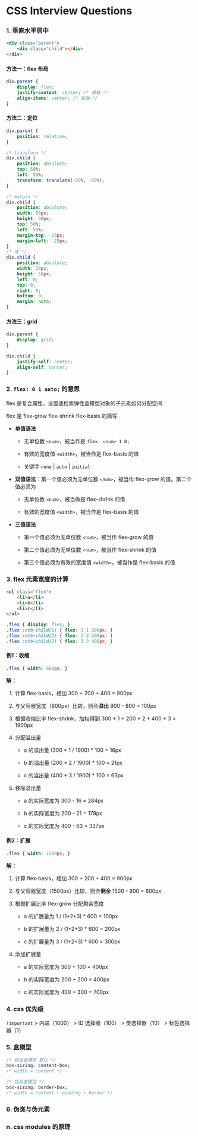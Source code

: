 # CSS Interview Questions

### 1. 垂直水平居中

```html
<div class="parent">
    <div class="child"></div>
</div>
```

#### 方法一：flex 布局

```css
div.parent {
    display: flex;
    justify-content: center; /* 横轴 */
    align-items: center; /* 纵轴 */
}
```

#### 方法二：定位

```css
div.parent {
    position: relative;
}

/* transform */
div.child {
    position: absolute;
    top: 50%;
    left: 50%;
    transform: translate(-50%, -50%);
}

/* margin */
div.child {
    position: absolute;
    width: 50px;
    height: 50px;
    top: 50%;
    left: 50%;
    margin-top: -25px;
    margin-left: -25px;
}
/* 或 */
div.child {
    position: absolute;
    width: 50px;
    height: 50px;
    left: 0;
    top: 0;
    right: 0;
    bottom: 0;
    margin: auto;
}
```

#### 方法三：grid

```css
div.parent {
    display: grid;
}

div.child {
    justify-self: center;
    align-self: center;
}
```

### 2. `flex: 0 1 auto;` 的意思

flex 是复合属性，设置或检索弹性盒模型对象的子元素如何分配空间

flex 是 flex-grow flex-shrink flex-basis 的简写

+ **单值语法**

    - 无单位数 `<num>`，被当作是 `flex: <num> 1 0;`

    - 有效的宽度值 `<width>`，被当作是 flex-basis 的值

    - 关键字 `none` | `auto` | `initial`

+ **双值语法**：第一个值必须为无单位数 `<num>`，被当作 flex-grow 的值。第二个值必须为

    - 无单位数 `<num>`，被当做是 flex-shrink 的值

    - 有效的宽度值 `<width>`，被当作是 flex-basis 的值

+ **三值语法**

    - 第一个值必须为无单位数 `<num>`，被当作 flex-grow 的值

    - 第二个值必须为无单位数 `<num>`，被当作 flex-shrink 的值

    - 第三个值必须为有效的宽度值 `<width>`，被当作是 flex-basis 的值

### 3. flex 元素宽度的计算

```html
<ul class="flex">
    <li>a</li>
    <li>b</li>
    <li>c</li>
</ul>
```

```css
.flex { display: flex; }
.flex :nth-child(1) { flex: 1 1 300px; }
.flex :nth-child(2) { flex: 2 2 200px; }
.flex :nth-child(3) { flex: 3 3 400px; }
```

#### 例1：收缩

```css
.flex { width: 800px; }
```

**解：**

1. 计算 flex-basis，相加 300 + 200 + 400 = 900px

2. 与父容器宽度（800px）比较，则会**溢出** 900 - 800 = 100px

3. 根据收缩比率 flex-shrink，加权得到 300 * 1 + 200 * 2 + 400 * 3 = 1900px

4. 分配溢出量

    + a 的溢出量 (300 * 1 / 1900) * 100 = 16px

    + b 的溢出量 (200 * 2 / 1900) * 100 = 21px

    + c 的溢出量 (400 * 3 / 1900) * 100 = 63px

5. 移除溢出量

    + a 的实际宽度为 300 - 16 = 284px

    + b 的实际宽度为 200 - 21 = 179px

    + c 的实际宽度为 400 - 63 = 337px

#### 例2：扩展

```css
.flex { width: 1500px; }
```

**解：**

1. 计算 flex-basis，相加 300 + 200 + 400 = 900px

2. 与父容器宽度（1500px）比较，则会**剩余** 1500 - 900 = 600px

3. 根据扩展比率 flex-grow 分配剩余宽度

    + a 的扩展量为 1 / (1+2+3) * 600 = 100px

    + b 的扩展量为 2 / (1+2+3) * 600 = 200px

    + c 的扩展量为 3 / (1+2+3) * 600 = 300px

4. 添加扩展量

    + a 的实际宽度为 300 + 100 = 400px

    + b 的实际宽度为 200 + 200 = 400px

    + c 的实际宽度为 400 + 300 = 700px

### 4. css 优先级

`!important` > 内联（1000） > ID 选择器（100） > 类选择器（10） > 标签选择器（1）

### 5. 盒模型

```css
/* 标准盒模型 默认 */
box-sizing: content-box;
/* width = content */

/* 怪异盒模型 */
box-sizing: border-box;
/* width = content + padding + border */
```

### 6. 伪类与伪元素



### n. css modules 的原理
